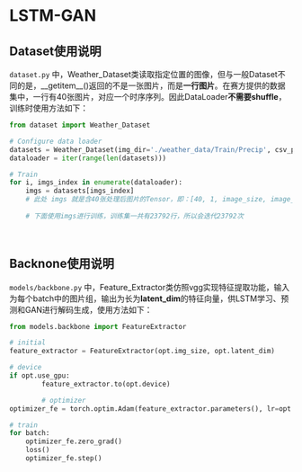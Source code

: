 #  LSTM-GAN

## Dataset使用说明

`dataset.py` 中，Weather_Dataset类读取指定位置的图像，但与一般Dataset不同的是，_\_getitem__()返回的不是一张图片，而是**一行图片**。在赛方提供的数据集中，一行有40张图片，对应一个时序序列。因此DataLoader**不需要shuffle**，训练时使用方法如下：

```python
from dataset import Weather_Dataset

# Configure data loader
datasets = Weather_Dataset(img_dir='./weather_data/Train/Precip', csv_path='./weather_data/dataset_train.csv', img_size=opt.img_size)
dataloader = iter(range(len(datasets)))

# Train
for i, imgs_index in enumerate(dataloader):
    imgs = datasets[imgs_index]
    # 此处 imgs 就是含40张处理后图片的Tensor，即：[40, 1, image_size, image_size]
    
    # 下面使用imgs进行训练，训练集一共有23792行，所以会迭代23792次
```

&nbsp;

## Backnone使用说明

`models/backbone.py` 中，Feature_Extractor类仿照vgg实现特征提取功能，输入为每个batch中的图片组，输出为长为**latent_dim**的特征向量，供LSTM学习、预测和GAN进行解码生成，使用方法如下：

```python
from models.backbone import FeatureExtractor

# initial
feature_extractor = FeatureExtractor(opt.img_size, opt.latent_dim)

# device
if opt.use_gpu:
        feature_extractor.to(opt.device)

        # optimizer
optimizer_fe = torch.optim.Adam(feature_extractor.parameters(), lr=opt.lr, betas=(opt.b1, opt.b2))

# train
for batch:
    optimizer_fe.zero_grad()
    loss()
    optimizer_fe.step()
```

